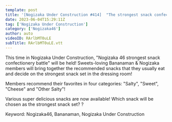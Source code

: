 ```yaml
---
template: post
title: '[Nogizaka Under Construction #414]  "The strongest snack confectionery battle" part 1.  2023.06.04 OA'
date: 2023-06-04T15:29:11Z
tag: ['Nogizaka Under Construction']
category: ['Nogizaka46']
author: auto 
videoID: RArlbMT0uLE
subTitle: RArlbMT0uLE.vtt
---
```

This time in Nogizaka Under Construction, "Nogizaka 46 strongest snack confectionery battle" will be held! Sweets-loving Bananaman & Nogizaka members will bring together the recommended snacks that they usually eat and decide on the strongest snack set in the dressing room! 

Members recommend their favorites in four categories: "Salty", "Sweet", "Cheese" and "Other Salty"!

Various super delicious snacks are now available! Which snack will be chosen as the strongest snack set? ?

Keyword: Nogizaka46, Bananaman, Nogizaka Under Construction